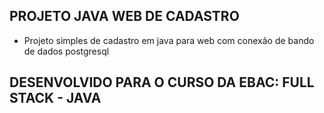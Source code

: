 ## PROJETO JAVA WEB DE CADASTRO
- Projeto simples de cadastro em java para web com conexão de bando de dados postgresql

## DESENVOLVIDO PARA O CURSO DA EBAC: FULL STACK - JAVA